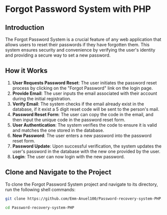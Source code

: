 # Forgot Password System with PHP

## Introduction
The Forgot Password System is a crucial feature of any web application that allows users to reset their passwords if they have forgotten them. This system ensures security and convenience by verifying the user's identity and providing a secure way to set a new password.

## How it Works
1. **User Requests Password Reset**: The user initiates the password reset process by clicking on the "Forgot Password" link on the login page.
2. **Provide Email**: The user inputs the email associated with their account during the initial registration.
3. **Verify Email**: The system checks if the email already exist in the database, if it exist a 5 digit reset code will be sent to the person's mail.
4. **Password Reset Form**: The user can copy the code in the email, and then input the unique code in the password reset form.
5. **User Authentication**: The system verifies the code to ensure it is valid and matches the one stored in the database.
6. **New Password**: The user enters a new password into the password reset form.
7. **Password Update**: Upon successful verification, the system updates the user's password in the database with the new one provided by the user.
8. **Login**: The user can now login with the new password.

## Clone and Navigate to the Project
To clone the Forgot Password System project and navigate to its directory, run the following shell commands:

```sh
git clone https://github.com/Emm-Anuel100/Password-recovery-system-PHP.git
```

```sh
cd Password-recovery-system-PHP
```
